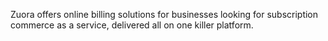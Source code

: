Zuora offers online billing solutions for businesses looking for subscription commerce as a service, delivered all on one killer platform.